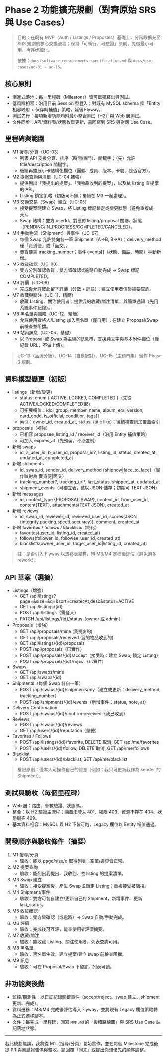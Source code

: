 # Phase 2 功能擴充規劃（對齊原始 SRS 與 Use Cases）

> 目的：在既有 MVP（Auth / Listings / Proposals）基礎上，分階段擴充至 SRS 規劃的核心交換流程；保持「可執行、可驗證」原則，先做最小可用，再逐步細化。
>
> 依據：`docs/software-requirements-specification.md` 與 `docs/use-cases/uc-01 ~ uc-15`。

## 核心原則

- 漸進式落地：每一里程碑（Milestone）皆可單獨釋出與測試。
- 低風險相容：沿用目前 Session 型登入；對既有 MySQL schema 採「Entity 相容映射 + 保存時補值」策略，延後 Flyway。
- 測試先行：每項新增功能均附最小整合測試（H2）與 Web 層測試。
- 文件同步：API/資料表/狀態枚舉更新，需回寫到 SRS 與對應 Use Case。

## 里程碑與範圍

- M1 搜尋/分頁（UC-03）
	- 列表 API 支援分頁、排序（時間/熱門）、關鍵字；（先）允許 title/description 關鍵字。
	- 後續再擴展小卡結構化欄位（團體、成員、版本、卡號、是否官方）。
- M2 提案查詢與清單（UC-04 補強）
	- 提供列出「我提出的提案」、「我物品收到的提案」，以及依 listing 查提案的 API。
	- Listing 鎖定策略（初版可不鎖；後續在 M3 一起處理）。
- M3 交換交易（Swap）建立（UC-06）
	- 接受提案時建立 Swap，將 Listing 標記鎖定或變更狀態（避免重複成交）。
	- Swap 結構：雙方 userId、對應的 listing/proposal 關聯、狀態（PENDING/IN_PROGRESS/COMPLETED/CANCELED）。
- M4 手動物流（Shipment）與事件（UC-07）
	- 每個 Swap 允許雙向各一筆 Shipment（A→B, B→A）；delivery_method 僅「賣貨便」或「面交」。
	- 賣貨便需 tracking_number；事件 events[]（狀態、備註、時間）手動新增。
- M5 收貨確認（UC-08）
	- 雙方分別確認收貨；雙方皆確認或逾時自動完成 → Swap 標記 COMPLETED。
- M6 評價（UC-09）
	- 完成後允許彼此留下評價（分數 + 評語）；建立使用者信譽摘要查詢。
- M7 收藏與關注（UC-11，精簡）
	- 收藏 Listing、關注使用者；提供我的收藏/關注清單，與簡單通知（先用系統事件記錄）。
- M8 黑名單與風險（UC-12，精簡）
	- 允許使用者將人/Listing 加入黑名單（僅自用）；在建立 Proposal/Swap 前檢查並阻擋。
- M9 站內訊息（UC-05，基礎）
	- 以 Proposal 或 Swap 為主線的訊息串，支援純文字與基本附件欄位（僅紀錄 URL，不做上傳）。

> UC-13（品況分級）、UC-14（自動配對）、UC-15（主題市集）留作 Phase 3 規劃。

## 資料模型變更（初版）

- listings（新增/變更）
	- status: enum { ACTIVE, LOCKED, COMPLETED }（先從 ACTIVE/LOCKED/COMPLETED 起）
	- 可拓展欄位：idol_group, member_name, album, era, version, card_code, is_official, condition, tags[]
	- 索引：owner_id, created_at, status, (title like)；後續視查詢加覆蓋索引
- proposals（補強）
	- 已相容 proposee_listing_id / receiver_id（沿用 Entity 補值策略）
	- 可加入 expires_at（先預留，不必強制）
- 新增 swaps
	- id, a_user_id, b_user_id, proposal_id?, listing_id, status, created_at, updated_at, completed_at
- 新增 shipments
	- id, swap_id, sender_id, delivery_method {shipnow|face_to_face}（實作映射為 賣貨便|面交）
	- tracking_number?, tracking_url?, last_status, shipped_at, updated_at
	- shipment_events（可獨立表，或以 JSON 儲存；初期可 TEXT JSON）
- 新增 messages
	- id, context_type {PROPOSAL|SWAP}, context_id, from_user_id, content(TEXT), attachments(TEXT JSON), created_at
- 新增 reviews
	- id, swap_id, reviewer_id, reviewed_user_id, scores(JSON {integrity,packing,speed,accuracy}), comment, created_at
- 新增 favorites / follows / blacklists（簡化）
	- favorites(user_id, listing_id, created_at)
	- follows(follower_id, followee_user_id, created_at)
	- blacklists(owner_user_id, target_user_id|listing_id, created_at)

> 註：是否引入 Flyway 以遷移表結構，待 M3/M4 定稿後評估（避免過多 rework）。

## API 草案（選摘）

- Listings（增強）
	- GET /api/listings?page=&size=&q=&sort=createdAt,desc&status=ACTIVE
	- GET /api/listings/{id}
	- POST /api/listings（需登入）
	- PATCH /api/listings/{id}/status（owner 或 admin）
- Proposals（增強）
	- GET /api/proposals/mine (我提出的)
	- GET /api/proposals/received (我的物品收到的)
	- GET /api/listings/{id}/proposals
	- POST /api/proposals（已實作）
	- POST /api/proposals/{id}/accept（接受時：建立 Swap, 鎖定 Listing）
	- POST /api/proposals/{id}/reject（已實作）
- Swaps
	- GET /api/swaps/mine
	- GET /api/swaps/{id}
- Shipments（每個 Swap 各自一筆）
	- POST /api/swaps/{id}/shipments/my（建立或更新：delivery_method, tracking_number）
	- POST /api/shipments/{id}/events（新增事件：status, note, at）
- Delivery Confirmation
	- POST /api/swaps/{id}/confirm-received（我已收到）
- Reviews
	- POST /api/swaps/{id}/reviews
	- GET /api/users/{id}/reputation（彙總）
- Favorites / Follows
	- POST /api/listings/{id}/favorite, DELETE 取消, GET /api/me/favorites
	- POST /api/users/{id}/follow, DELETE 取消, GET /api/me/follows
- Blacklist
	- POST /api/users/{id}/blacklist, GET /api/me/blacklist

> 權限原則：僅本人可操作自己的資源（例如：我只可更新我作為 sender 的 Shipment）。

## 測試與驗收（每個里程碑）

- Web 層：路由、參數驗證、狀態碼。
- 整合：以 H2 驗證主流程；涵蓋未登入 401、權限 403、資源不存在 404、狀態衝突 409。
- 基本資料相容：MySQL 與 H2 下皆可跑，Legacy 欄位以 Entity 補值通過。

## 開發順序與驗收條件（摘要）

1) M1 搜尋/分頁
	 - 驗收：能以 page/size/q 取得列表；空值/邊界皆正常。
2) M2 提案查詢
	 - 驗收：能列出我提出、我收到、依 listing 的提案清單。
3) M3 Swap 建立
	 - 驗收：接受提案後，產生 Swap 並鎖定 Listing；重複接受被阻擋。
4) M4 Shipment/事件
	 - 驗收：雙方可各自建立/更新自己的 Shipment，新增事件、更新 last_status。
5) M5 收貨確認
	 - 驗收：雙方皆確認（或逾時）→ Swap 自動/手動完成。
6) M6 評價
	 - 驗收：完成後可互評，能查使用者評價摘要。
7) M7 收藏/關注
	 - 驗收：能收藏 Listing、關注使用者，列表查詢可用。
8) M8 黑名單
	 - 驗收：黑名單生效，建立提案/建立 swap 前檢查阻擋。
9) M9 訊息
	 - 驗收：可在 Proposal/Swap 下留言，列表可讀。

## 非功能與後勤

- 監控/觀測性：以日誌記錄關鍵事件（accept/reject、swap 建立、shipment 更新、完成）。
- 資料遷移：M3/M4 完成後評估導入 Flyway，並將現有 Legacy 欄位策略轉為正式遷移腳本。
- 文件：每完成一里程碑，回寫 `MVP.md` 的「後續路線圖」與 SRS Use Case 註記落地狀態。

---

若此規劃無誤，我將從 M1（搜尋/分頁）開始實作，並在每個 Milestone 完成後提 PR 與測試報告供你驗收。請回覆「同意」或提出你想優先的順序調整。